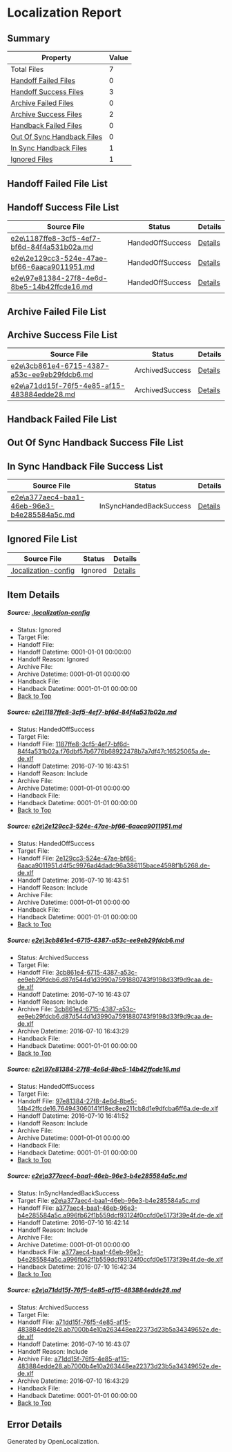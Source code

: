 # <a name='report-top'></a> Localization Report

## Summary
 Property | Value 
 -------- | ----- 
 Total Files | 7
[ Handoff Failed Files ](#handoff-failed-list)| 0
[ Handoff Success Files ](#handoff-success-list)| 3
[ Archive Failed Files ](#archive-failed-list)| 0
[ Archive Success Files ](#archive-success-list)| 2
[ Handback Failed Files ](#handback-failed-list)| 0
[ Out Of Sync Handback Files ](#outofsync-handback-success-list)| 0
[ In Sync Handback Files ](#insync-handback-success-list)| 1
[ Ignored Files ](#ignored-list)| 1

## <a name='handoff-failed-list'></a> Handoff Failed File List

## <a name='handoff-success-list'></a> Handoff Success File List
 Source File | Status | Details 
 ----------- | ------ | ------- 
 [e2e\1187ffe8-3cf5-4ef7-bf6d-84f4a531b02a.md](https://github.com/OpenLocalizationTestOrg/oltest/blob/c64842e609feaddfdad05b8d0910fcee16318541/e2e/1187ffe8-3cf5-4ef7-bf6d-84f4a531b02a.md) | HandedOffSuccess | [Details](#961db858f1662476a9fcd0d0d12069a56d5ae2101)
 [e2e\2e129cc3-524e-47ae-bf66-6aaca9011951.md](https://github.com/OpenLocalizationTestOrg/oltest/blob/c64842e609feaddfdad05b8d0910fcee16318541/e2e/2e129cc3-524e-47ae-bf66-6aaca9011951.md) | HandedOffSuccess | [Details](#a59d5ed0cfbe564514e9a3c892906f1299061e632)
 [e2e\97e81384-27f8-4e6d-8be5-14b42ffcde16.md](https://github.com/OpenLocalizationTestOrg/oltest/blob/2ce3b8f0c2ccb67d7fd2351511fc401d62bafe9e/e2e/97e81384-27f8-4e6d-8be5-14b42ffcde16.md) | HandedOffSuccess | [Details](#e06518bcf226df40f3d07bddf8f050d535e56bd94)

## <a name='archive-failed-list'></a> Archive Failed File List

## <a name='archive-success-list'></a> Archive Success File List
 Source File | Status | Details 
 ----------- | ------ | ------- 
 [e2e\3cb861e4-6715-4387-a53c-ee9eb29fdcb6.md](https://github.com/OpenLocalizationTestOrg/oltest/blob/5d6de69f8412e62e0d2917e2e1f5b49515c27a60/e2e/3cb861e4-6715-4387-a53c-ee9eb29fdcb6.md) | ArchivedSuccess | [Details](#401f17537af83bac0f1000d1891a3df732ed77453)
 [e2e\a71dd15f-76f5-4e85-af15-483884edde28.md](https://github.com/OpenLocalizationTestOrg/oltest/blob/5d6de69f8412e62e0d2917e2e1f5b49515c27a60/e2e/a71dd15f-76f5-4e85-af15-483884edde28.md) | ArchivedSuccess | [Details](#8505f5cc80cf37178494c7c6686864a6a5658df46)

## <a name='handback-failed-list'></a> Handback Failed File List

## <a name='outofsync-handback-success-list'></a> Out Of Sync Handback Success File List

## <a name='insync-handback-success-list'></a> In Sync Handback File Success List
 Source File | Status | Details 
 ----------- | ------ | ------- 
 [e2e\a377aec4-baa1-46eb-96e3-b4e285584a5c.md](https://github.com/OpenLocalizationTestOrg/oltest/blob/20c617e03e756fca04af4c110f37cfe3051877c8/e2e/a377aec4-baa1-46eb-96e3-b4e285584a5c.md) | InSyncHandedBackSuccess | [Details](#2ba4d67f72f3452e60ca8aa2665bd8fd1930fa275)

## <a name='ignored-list'></a> Ignored File List
 Source File | Status | Details 
 ----------- | ------ | ------- 
 [.localization-config](https://github.com/OpenLocalizationTestOrg/oltest/blob/c64842e609feaddfdad05b8d0910fcee16318541/.localization-config) | Ignored | [Details](#3d4f252ac210baf56311d7e97dcc2db10974dbd20)

## Item Details
##### <a name='3d4f252ac210baf56311d7e97dcc2db10974dbd20'></a> Source: [.localization-config](https://github.com/OpenLocalizationTestOrg/oltest/blob/c64842e609feaddfdad05b8d0910fcee16318541/.localization-config)
* Status: Ignored
* Target File: 
* Handoff File: 
* Handoff Datetime: 0001-01-01 00:00:00
* Handoff Reason: Ignored
* Archive File: 
* Archive Datetime: 0001-01-01 00:00:00
* Handback File: 
* Handback Datetime: 0001-01-01 00:00:00
* [Back to Top](#report-top)

##### <a name='961db858f1662476a9fcd0d0d12069a56d5ae2101'></a> Source: [e2e\1187ffe8-3cf5-4ef7-bf6d-84f4a531b02a.md](https://github.com/OpenLocalizationTestOrg/oltest/blob/c64842e609feaddfdad05b8d0910fcee16318541/e2e/1187ffe8-3cf5-4ef7-bf6d-84f4a531b02a.md)
* Status: HandedOffSuccess
* Target File: 
* Handoff File: [1187ffe8-3cf5-4ef7-bf6d-84f4a531b02a.f76dbf57b6776b68922478b7a7df47c16525065a.de-de.xlf](https://github.com/OpenLocalizationTestOrg/olhandoff-e2e/blob/043c8ec61769ac1dc7b75a6482bf6853eea28bd2/ol-handoff/OpenLocalizationTestOrg/oltest-dede-fly/ci/ht/1187ffe8-3cf5-4ef7-bf6d-84f4a531b02a.f76dbf57b6776b68922478b7a7df47c16525065a.de-de.xlf)
* Handoff Datetime: 2016-07-10 16:43:51
* Handoff Reason: Include
* Archive File: 
* Archive Datetime: 0001-01-01 00:00:00
* Handback File: 
* Handback Datetime: 0001-01-01 00:00:00
* [Back to Top](#report-top)

##### <a name='a59d5ed0cfbe564514e9a3c892906f1299061e632'></a> Source: [e2e\2e129cc3-524e-47ae-bf66-6aaca9011951.md](https://github.com/OpenLocalizationTestOrg/oltest/blob/c64842e609feaddfdad05b8d0910fcee16318541/e2e/2e129cc3-524e-47ae-bf66-6aaca9011951.md)
* Status: HandedOffSuccess
* Target File: 
* Handoff File: [2e129cc3-524e-47ae-bf66-6aaca9011951.d4f5c9976ad4dadc96a386115bace4598f1b5268.de-de.xlf](https://github.com/OpenLocalizationTestOrg/olhandoff-e2e/blob/043c8ec61769ac1dc7b75a6482bf6853eea28bd2/ol-handoff/OpenLocalizationTestOrg/oltest-dede-fly/ci/ht/2e129cc3-524e-47ae-bf66-6aaca9011951.d4f5c9976ad4dadc96a386115bace4598f1b5268.de-de.xlf)
* Handoff Datetime: 2016-07-10 16:43:51
* Handoff Reason: Include
* Archive File: 
* Archive Datetime: 0001-01-01 00:00:00
* Handback File: 
* Handback Datetime: 0001-01-01 00:00:00
* [Back to Top](#report-top)

##### <a name='401f17537af83bac0f1000d1891a3df732ed77453'></a> Source: [e2e\3cb861e4-6715-4387-a53c-ee9eb29fdcb6.md](https://github.com/OpenLocalizationTestOrg/oltest/blob/5d6de69f8412e62e0d2917e2e1f5b49515c27a60/e2e/3cb861e4-6715-4387-a53c-ee9eb29fdcb6.md)
* Status: ArchivedSuccess
* Target File: 
* Handoff File: [3cb861e4-6715-4387-a53c-ee9eb29fdcb6.d87d544d1d3990a7591880743f9198d33f9d9caa.de-de.xlf](https://github.com/OpenLocalizationTestOrg/olhandoff-e2e/blob/a8032984bc83be2179d9334bb2ec7c7ef4aa9e3d/ol-handoff/OpenLocalizationTestOrg/oltest-dede-fly/ci/ht/3cb861e4-6715-4387-a53c-ee9eb29fdcb6.d87d544d1d3990a7591880743f9198d33f9d9caa.de-de.xlf)
* Handoff Datetime: 2016-07-10 16:43:07
* Handoff Reason: Include
* Archive File: [3cb861e4-6715-4387-a53c-ee9eb29fdcb6.d87d544d1d3990a7591880743f9198d33f9d9caa.de-de.xlf](https://github.com/OpenLocalizationTestOrg/olhandoff-e2e/blob/171ed2e771a2001b1f1639bf880e133eadbddb09/ol-archive/OpenLocalizationTestOrg/oltest-dede-fly/ci/ht/3cb861e4-6715-4387-a53c-ee9eb29fdcb6.d87d544d1d3990a7591880743f9198d33f9d9caa.de-de.xlf)
* Archive Datetime: 2016-07-10 16:43:29
* Handback File: 
* Handback Datetime: 0001-01-01 00:00:00
* [Back to Top](#report-top)

##### <a name='e06518bcf226df40f3d07bddf8f050d535e56bd94'></a> Source: [e2e\97e81384-27f8-4e6d-8be5-14b42ffcde16.md](https://github.com/OpenLocalizationTestOrg/oltest/blob/2ce3b8f0c2ccb67d7fd2351511fc401d62bafe9e/e2e/97e81384-27f8-4e6d-8be5-14b42ffcde16.md)
* Status: HandedOffSuccess
* Target File: 
* Handoff File: [97e81384-27f8-4e6d-8be5-14b42ffcde16.764943060141f18ec8ee211cb8d1e9dfcba6ff6a.de-de.xlf](https://github.com/OpenLocalizationTestOrg/olhandoff-e2e/blob/c052cab1a4f8de5a58e711323bf3cd2522a42df9/ol-handoff/OpenLocalizationTestOrg/oltest-dede-fly/ci/ht/97e81384-27f8-4e6d-8be5-14b42ffcde16.764943060141f18ec8ee211cb8d1e9dfcba6ff6a.de-de.xlf)
* Handoff Datetime: 2016-07-10 16:41:52
* Handoff Reason: Include
* Archive File: 
* Archive Datetime: 0001-01-01 00:00:00
* Handback File: 
* Handback Datetime: 0001-01-01 00:00:00
* [Back to Top](#report-top)

##### <a name='2ba4d67f72f3452e60ca8aa2665bd8fd1930fa275'></a> Source: [e2e\a377aec4-baa1-46eb-96e3-b4e285584a5c.md](https://github.com/OpenLocalizationTestOrg/oltest/blob/20c617e03e756fca04af4c110f37cfe3051877c8/e2e/a377aec4-baa1-46eb-96e3-b4e285584a5c.md)
* Status: InSyncHandedBackSuccess
* Target File: [e2e\a377aec4-baa1-46eb-96e3-b4e285584a5c.md](https://github.com/OpenLocalizationTestOrg/oltest-dede-fly/blob/4ee28c381d7340c12b9559c65cb12e1df7de9b9d/e2e/a377aec4-baa1-46eb-96e3-b4e285584a5c.md)
* Handoff File: [a377aec4-baa1-46eb-96e3-b4e285584a5c.a996fb62f1b559dcf93124f0ccfd0e5173f39e4f.de-de.xlf](https://github.com/OpenLocalizationTestOrg/olhandoff-e2e/blob/8cff00d891e264503f9274a8e02be4d734ddb175/ol-handoff/OpenLocalizationTestOrg/oltest-dede-fly/ci/ht/a377aec4-baa1-46eb-96e3-b4e285584a5c.a996fb62f1b559dcf93124f0ccfd0e5173f39e4f.de-de.xlf)
* Handoff Datetime: 2016-07-10 16:42:14
* Handoff Reason: Include
* Archive File: 
* Archive Datetime: 0001-01-01 00:00:00
* Handback File: [a377aec4-baa1-46eb-96e3-b4e285584a5c.a996fb62f1b559dcf93124f0ccfd0e5173f39e4f.de-de.xlf](https://github.com/OpenLocalizationTestOrg/olhandback-e2e/blob/3e99379e582106301c401426e16f17743f4d1459/ol-handback/OpenLocalizationTestOrg/oltest-dede-fly/ci/ht/a377aec4-baa1-46eb-96e3-b4e285584a5c.a996fb62f1b559dcf93124f0ccfd0e5173f39e4f.de-de.xlf)
* Handback Datetime: 2016-07-10 16:42:34
* [Back to Top](#report-top)

##### <a name='8505f5cc80cf37178494c7c6686864a6a5658df46'></a> Source: [e2e\a71dd15f-76f5-4e85-af15-483884edde28.md](https://github.com/OpenLocalizationTestOrg/oltest/blob/5d6de69f8412e62e0d2917e2e1f5b49515c27a60/e2e/a71dd15f-76f5-4e85-af15-483884edde28.md)
* Status: ArchivedSuccess
* Target File: 
* Handoff File: [a71dd15f-76f5-4e85-af15-483884edde28.ab7000b4e10a263448ea22373d23b5a34349652e.de-de.xlf](https://github.com/OpenLocalizationTestOrg/olhandoff-e2e/blob/a8032984bc83be2179d9334bb2ec7c7ef4aa9e3d/ol-handoff/OpenLocalizationTestOrg/oltest-dede-fly/ci/ht/a71dd15f-76f5-4e85-af15-483884edde28.ab7000b4e10a263448ea22373d23b5a34349652e.de-de.xlf)
* Handoff Datetime: 2016-07-10 16:43:07
* Handoff Reason: Include
* Archive File: [a71dd15f-76f5-4e85-af15-483884edde28.ab7000b4e10a263448ea22373d23b5a34349652e.de-de.xlf](https://github.com/OpenLocalizationTestOrg/olhandoff-e2e/blob/171ed2e771a2001b1f1639bf880e133eadbddb09/ol-archive/OpenLocalizationTestOrg/oltest-dede-fly/ci/ht/a71dd15f-76f5-4e85-af15-483884edde28.ab7000b4e10a263448ea22373d23b5a34349652e.de-de.xlf)
* Archive Datetime: 2016-07-10 16:43:29
* Handback File: 
* Handback Datetime: 0001-01-01 00:00:00
* [Back to Top](#report-top)


## Error Details

Generated by OpenLocalization.
